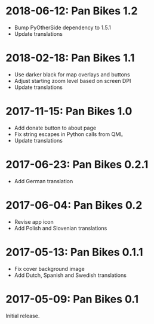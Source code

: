 2018-06-12: Pan Bikes 1.2
=========================

* Bump PyOtherSide dependency to 1.5.1
* Update translations

2018-02-18: Pan Bikes 1.1
=========================

* Use darker black for map overlays and buttons
* Adjust starting zoom level based on screen DPI
* Update translations

2017-11-15: Pan Bikes 1.0
=========================

* Add donate button to about page
* Fix string escapes in Python calls from QML
* Update translations

2017-06-23: Pan Bikes 0.2.1
===========================

* Add German translation

2017-06-04: Pan Bikes 0.2
=========================

* Revise app icon
* Add Polish and Slovenian translations

2017-05-13: Pan Bikes 0.1.1
===========================

* Fix cover background image
* Add Dutch, Spanish and Swedish translations

2017-05-09: Pan Bikes 0.1
=========================

Initial release.
